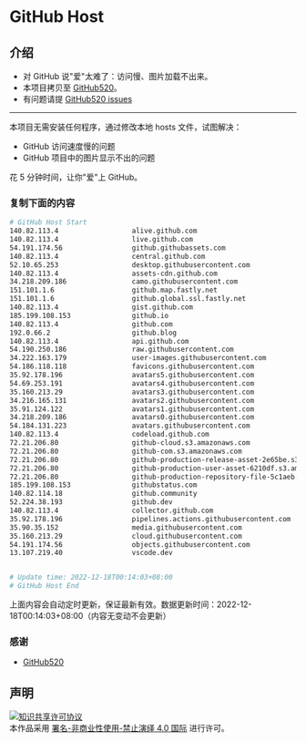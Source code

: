# GitHub Host
## 介绍
- 对 GitHub 说"爱"太难了：访问慢、图片加载不出来。
- 本项目拷贝至 [GitHub520](https://github.com/521xueweihan/GitHub520)。
- 有问题请提 [GitHub520 issues](https://github.com/521xueweihan/GitHub520/issues/new)

---

本项目无需安装任何程序，通过修改本地 hosts 文件，试图解决：
- GitHub 访问速度慢的问题
- GitHub 项目中的图片显示不出的问题

花 5 分钟时间，让你"爱"上 GitHub。

### 复制下面的内容
```bash
# GitHub Host Start
140.82.113.4                  alive.github.com
140.82.113.4                  live.github.com
54.191.174.56                 github.githubassets.com
140.82.113.4                  central.github.com
52.10.65.253                  desktop.githubusercontent.com
140.82.113.4                  assets-cdn.github.com
34.218.209.186                camo.githubusercontent.com
151.101.1.6                   github.map.fastly.net
151.101.1.6                   github.global.ssl.fastly.net
140.82.113.4                  gist.github.com
185.199.108.153               github.io
140.82.113.4                  github.com
192.0.66.2                    github.blog
140.82.113.4                  api.github.com
54.190.250.186                raw.githubusercontent.com
34.222.163.179                user-images.githubusercontent.com
54.186.118.118                favicons.githubusercontent.com
35.92.178.196                 avatars5.githubusercontent.com
54.69.253.191                 avatars4.githubusercontent.com
35.160.213.29                 avatars3.githubusercontent.com
34.216.165.131                avatars2.githubusercontent.com
35.91.124.122                 avatars1.githubusercontent.com
34.218.209.186                avatars0.githubusercontent.com
54.184.131.223                avatars.githubusercontent.com
140.82.113.4                  codeload.github.com
72.21.206.80                  github-cloud.s3.amazonaws.com
72.21.206.80                  github-com.s3.amazonaws.com
72.21.206.80                  github-production-release-asset-2e65be.s3.amazonaws.com
72.21.206.80                  github-production-user-asset-6210df.s3.amazonaws.com
72.21.206.80                  github-production-repository-file-5c1aeb.s3.amazonaws.com
185.199.108.153               githubstatus.com
140.82.114.18                 github.community
52.224.38.193                 github.dev
140.82.113.4                  collector.github.com
35.92.178.196                 pipelines.actions.githubusercontent.com
35.90.35.152                  media.githubusercontent.com
35.160.213.29                 cloud.githubusercontent.com
54.191.174.56                 objects.githubusercontent.com
13.107.219.40                 vscode.dev


# Update time: 2022-12-18T00:14:03+08:00
# GitHub Host End

```
上面内容会自动定时更新，保证最新有效。数据更新时间：2022-12-18T00:14:03+08:00（内容无变动不会更新）

### 感谢

- [GitHub520](https://github.com/521xueweihan/GitHub520)

## 声明
<a rel="license" href="https://creativecommons.org/licenses/by-nc-nd/4.0/deed.zh"><img alt="知识共享许可协议" style="border-width: 0" src="https://licensebuttons.net/l/by-nc-nd/4.0/88x31.png"></a><br>本作品采用 <a rel="license" href="https://creativecommons.org/licenses/by-nc-nd/4.0/deed.zh">署名-非商业性使用-禁止演绎 4.0 国际</a> 进行许可。